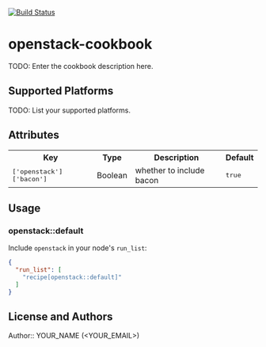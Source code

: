 [![Build Status](https://travis-ci.org/vinik/openstack.svg?branch=master)](https://travis-ci.org/vinik/openstack)

# openstack-cookbook

TODO: Enter the cookbook description here.

## Supported Platforms

TODO: List your supported platforms.

## Attributes

<table>
  <tr>
    <th>Key</th>
    <th>Type</th>
    <th>Description</th>
    <th>Default</th>
  </tr>
  <tr>
    <td><tt>['openstack']['bacon']</tt></td>
    <td>Boolean</td>
    <td>whether to include bacon</td>
    <td><tt>true</tt></td>
  </tr>
</table>

## Usage

### openstack::default

Include `openstack` in your node's `run_list`:

```json
{
  "run_list": [
    "recipe[openstack::default]"
  ]
}
```

## License and Authors

Author:: YOUR_NAME (<YOUR_EMAIL>)
